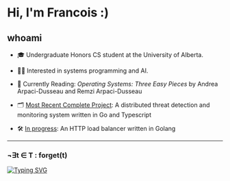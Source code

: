 # Hi, I'm Francois :)

## whoami

- 🎓 Undergraduate Honors CS student at the University of Alberta.

- 🧑‍💻 Interested in systems programming and AI.

- 📖 Currently Reading: *Operating Systems: Three Easy Pieces* by Andrea Arpaci-Dusseau and Remzi Arpaci-Dusseau

- 🗂️ [Most Recent Complete Project](https://github.com/Francois-Coleongco/SATD): A distributed threat detection and monitoring system written in Go and Typescript

- 🛠️ [In progress](https://github.com/Francois-Coleongco/LoadBalancer): An HTTP load balancer written in Golang


<!--
----------------------------------------
[![My Skills](https://skillicons.dev/icons?i=cpp,rust,go,python,java,ts,js,bash,linux,git,nodejs,react,spring,django,postgres,sqlite,docker,selenium,tauri,neovim,pytorch,sklearn&perline=11)](https://skillicons.dev)
-->
----------------------------------------

### ¬∃t ∈ T : forget(t)
[![Typing SVG](https://readme-typing-svg.demolab.com?font=Fira+Code&pause=1000&width=600&separator=%3C&lines=+while+(walk)+%7B+walk+%3D+walk-%3Enext;+%7D)](https://git.io/typing-svg)

<!--
**Chris-Coleongco/Chris-Coleongco** is a ✨ _special_ ✨ repository because its `README.md` (this file) appears on your GitHub profile.

Here are some ideas to get you started:

- 🔭 I’m currently working on ...
- 🌱 I’m currently learning ...
- 👯 I’m looking to collaborate on ...
- 🤔 I’m looking for help with ...
- 💬 Ask me about ...
- 📫 How to reach me: ...
- 😄 Pronouns: ...
- ⚡ Fun fact: ...
-->
